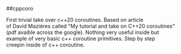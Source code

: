 ##cppcoro  
  
First trivial take over c++20 coroutines. Based on article  
of David Mazières called "My tutorial and take on C++20 coroutines"  
(pdf avaible across the google). Nothing very useful inside but  
example of very basic c++ coroutine primitives. Step by step  
creepin inside of c++ coroutine.
